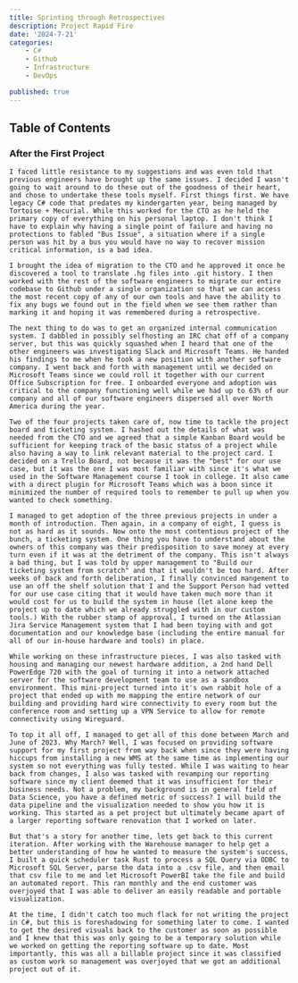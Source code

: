 ```yaml
---
title: Sprinting through Retrospectives
description: Project Rapid Fire
date: '2024-7-21'
categories:
    - C#
    - Github
    - Infrastructure
    - DevOps

published: true
---
```


## Table of Contents


### After the First Project

    I faced little resistance to my suggestions and was even told that previous engineers have brought up the same issues. I decided I wasn't going to wait around to do these out of the goodness of their heart, and chose to undertake these tools myself. First things first. We have legacy C# code that predates my kindergarten year, being managed by Tortoise + Mecurial. While this worked for the CTO as he held the primary copy of everything on his personal laptop. I don't think I have to explain why having a single point of failure and having no protections to fabled "Bus Issue", a situation where if a single person was hit by a bus you would have no way to recover mission critical information, is a bad idea. 

    I brought the idea of migration to the CTO and he approved it once he discovered a tool to translate .hg files into .git history. I then worked with the rest of the software engineers to migrate our entire codebase to Github under a single organization so that we can access the most recent copy of any of our own tools and have the ability to fix any bugs we found out in the field when we see them rather than marking it and hoping it was remembered during a retrospective. 

    The next thing to do was to get an organized internal communication system. I dabbled in possibly selfhosting an IRC chat off of a company server, but this was quickly squashed when I heard that one of the other engineers was investigating Slack and Microsoft Teams. He handed his findings to me when he took a new position with another software company. I went back and forth with management until we decided on Microsoft Teams since we could roll it together with our current Office Subscription for free. I onboarded everyone and adoption was critical to the company functioning well while we had up to 63% of our company and all of our software engineers dispersed all over North America during the year. 

    Two of the four projects taken care of, now time to tackle the project board and ticketing system. I hashed out the details of what was needed from the CTO and we agreed that a simple Kanban Board would be sufficient for keeping track of the basic status of a project while also having a way to link relevant material to the project card. I decided on a Trello Board, not because it was the "best" for our use case, but it was the one I was most familiar with since it's what we used in the Software Management course I took in college. It also came with a direct plugin for Microsoft Teams which was a boon since it minimized the number of required tools to remember to pull up when you wanted to check something. 

    I managed to get adoption of the three previous projects in under a month of introduction. Then again, in a company of eight, I guess is not as hard as it sounds. Now onto the most contentious project of the bunch, a ticketing system. One thing you have to understand about the owners of this company was their predisposition to save money at every turn even if it was at the detriment of the company. This isn't always a bad thing, but I was told by upper management to "Build our ticketing system from scratch" and that it wouldn't be too hard. After weeks of back and forth deliberation, I finally convinced mangement to use an off the shelf solution that I and the Support Person had vetted for our use case citing that it would have taken much more than it would cost for us to build the system in house (let alone keep the project up to date which we already struggled with in our custom tools.) With the rubber stamp of approval, I turned on the Atlassian Jira Service Management system that I had been toying with and got documentation and our knowledge base (including the entire manual for all of our in-house hardware and tools) in place. 

    While working on these infrastructure pieces, I was also tasked with housing and managing our newest hardware addition, a 2nd hand Dell PowerEdge 720 with the goal of turning it into a network attached server for the software development team to use as a sandbox environment. This mini-project turned into it's own rabbit hole of a project that ended up with me mapping the entire network of our building and providing hard wire connectivity to every room but the conference room and setting up a VPN Service to allow for remote connectivity using Wireguard.  

    To top it all off, I managed to get all of this done between March and June of 2023. Why March? Well, I was focused on providing software support for my first project from way back when since they were having hiccups from installing a new WMS at the same time as implementing our system so not everything was fully tested. While I was waiting to hear back from changes, I also was tasked with revamping our reporting software since my client deemed that it was insufficient for their business needs. Not a problem, my background is in general field of Data Science, you have a defined metric of success? I will build the data pipeline and the visualization needed to show you how it is working. This started as a pet project but ultimately became apart of a larger reporting software renovation that I worked on later. 
    
    But that's a story for another time, lets get back to this current iteration. After working with the Warehouse manager to help get a better understanding of how he wanted to measure the system's success, I built a quick scheduler task Rust to process a SQL Query via ODBC to Microsoft SQL Server, parse the data into a .csv file, and then email that csv file to me and let Microsoft PowerBI take the file and build an automated report. This ran monthly and the end customer was overjoyed that I was able to deliver an easily readable and portable visualization.  

    At the time, I didn't catch too much flack for not writing the project in C#, but this is foreshadowing for something later to come. I wanted to get the desired visuals back to the customer as soon as possible and I knew that this was only going to be a temporary solution while we worked on getting the reporting software up to date. Most importantly, this was all a billable project since it was classified as custom work so management was overjoyed that we got an additional project out of it. 

